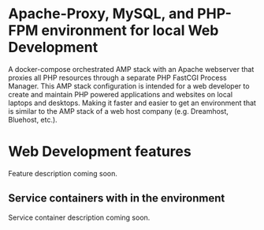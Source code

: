 # Apache-Proxy, MySQL, and PHP-FPM environment for local Web Development

A docker-compose orchestrated AMP stack with an Apache webserver that proxies all PHP resources through a separate PHP FastCGI Process Manager. This AMP stack configuration is intended for a web developer to create and maintain PHP powered applications and websites on local laptops and desktops. Making it faster and easier to get an environment that is similar to the AMP stack of a web host company (e.g. Dreamhost, Bluehost, etc.).

# Web Development features

Feature description coming soon.

## Service containers with in the environment

Service container description coming soon.